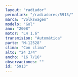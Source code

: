 ```yaml
---
layout: "radiador"
permalink: "/radiadores/5913/"
marca: "Volkswagen"
modelo: "Gol"
ano: "2008"
motor: "L4 1.6"
transmision: "Automática"
parte: "M-12528"
clima: "Con clima"
alto: "24 3/4"
ancho: "16 7/16"
observaciones: ""
id: "5913"
---
```


